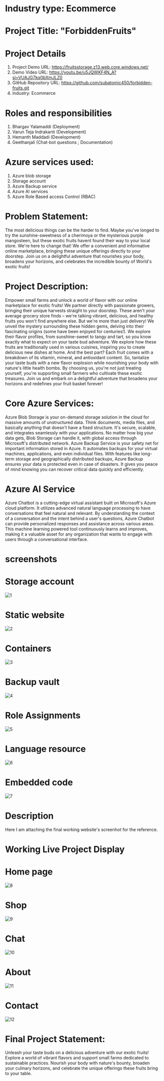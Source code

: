 
# Industry type: Ecommerce

# Project Title: "ForbiddenFruits"

# Project Details

1. Project Demo URL: https://fruitsstorage.z13.web.core.windows.net/
2. Demo Video URL: https://youtu.be/u5JQWKF4N_A?si=VUAJG7kq0bXmJLZ0
3. GitHub Repository URL: https://github.com/subatomic450/forbidden-fruits.git
4. Industry: Ecommerce

# Roles and responsibilities

1. Bhargav Yalamaddi (Deployment)
2. Varun Teja Indrakanti (Development)
3. Hemanth Maddadi (Development)
4. Geethanjali (Chat-bot questions ; Documentation)

# Azure services used:

1. Azure blob storage
2. Storage account
3. Azure Backup service
4. Azure AI services
5. Azure Role Based access Control (RBAC)

# Problem Statement:
The most delicious things can be the harder to find. Maybe you&#39;ve longed to try the
sunshine-sweetness of a cherimoya or the mysterious purple mangosteen, but these exotic 
fruits havent found their way to your local store. We&#39;re here to change that! We
offer a convenient and informative online marketplace, bringing these unique offerings
directly to your doorstep. Join us on a delightful adventure that nourishes your body,
broadens your horizons, and celebrates the incredible bounty of World&#39;s exotic fruits!

# Project Description:

Empower small farms and unlock a world of flavor with our online marketplace for exotic
fruits! We partner directly with passionate growers, bringing their unique harvests
straight to your doorstep. These aren&#39;t your average grocery store finds – we&#39;re talking
vibrant, delicious, and healthy fruits you won&#39;t find anywhere else. But we&#39;re more than
just delivery! We unveil the mystery surrounding these hidden gems, delving into their
fascinating origins (some have been enjoyed for centuries!). We explore their flavor
profiles, from sunshine-sweet to tangy and tart, so you know exactly what to expect on
your taste bud adventure. We explore how these fruits are traditionally used in various
cuisines, inspiring you to create delicious new dishes at home. And the best part? Each
fruit comes with a breakdown of its vitamin, mineral, and antioxidant content. So,
tantalize your taste buds with a new flavor explosion while nourishing your body with
nature&#39;s little health bombs. By choosing us, you&#39;re not just treating yourself, you&#39;re
supporting small farmers who cultivate these exotic treasures. Join us and embark on a
delightful adventure that broadens your horizons and redefines your fruit basket forever!

# Core Azure Services:
Azure Blob Storage is your on-demand storage solution in the cloud for massive
amounts of unstructured data. Think documents, media files, and basically anything that
doesn&#39;t have a fixed structure. It&#39;s secure, scalable, and integrates seamlessly with your
applications. No matter how big your data gets, Blob Storage can handle it, with global
access through Microsoft&#39;s distributed network.
Azure Backup Service is your safety net for important information stored in Azure. It
automates backups for your virtual machines, applications, and even individual files.
With features like long-term storage and geographically distributed backups, Azure
Backup ensures your data is protected even in case of disasters. It gives you peace of
mind knowing you can recover critical data quickly and efficiently.

# Azure AI Service

Azure Chatbot is a cutting-edge virtual assistant built on Microsoft&#39;s Azure cloud
platform. It utilizes advanced natural language processing to have conversations that
feel natural and relevant. By understanding the context of a conversation and the intent
behind a user&#39;s questions, Azure Chatbot can provide personalized responses and
assistance across various areas. This machine learning powered tool continuously
learns and improves, making it a valuable asset for any organization that wants to
engage with users through a conversational interface.


# screenshots

# Storage account
![1](https://github.com/subatomic450/forbidden-fruits/assets/165378970/0651ef7b-ed1a-48d8-9b4d-925e046ae37e)


# Static website
![2](https://github.com/subatomic450/forbidden-fruits/assets/165378970/384bc104-1729-436a-a4e6-dd703103224a)
# Containers
![3](https://github.com/subatomic450/forbidden-fruits/assets/165378970/f8a240e4-2615-47fe-9bf4-17ddc0061169)
# Backup vault
![4](https://github.com/subatomic450/forbidden-fruits/assets/165378970/e8fddd45-bb64-4f0f-9312-e2997b1feff9)
# Role Assignments
![5](https://github.com/subatomic450/forbidden-fruits/assets/165378970/04aa4cca-da35-44bc-97ff-2a827e290010)
# Language resource
![6](https://github.com/subatomic450/forbidden-fruits/assets/165378970/577f55c7-7c55-4cf1-b809-5367f8bd954e)
# Embedded code

![7](https://github.com/subatomic450/forbidden-fruits/assets/165378970/9536ac06-75c0-4f59-8f36-6ae016d6d784)
# Description
Here I am attaching the final working website's screenhot for the reference.

# Working Live Project Display

# Home page
![8](https://github.com/subatomic450/forbidden-fruits/assets/165378970/5d3acacb-966d-4edc-94c8-f45ac68af099)
# Shop
![9](https://github.com/subatomic450/forbidden-fruits/assets/165378970/d1e42419-5cb3-47e5-a608-cf301b9c87b5)
# Chat
![10](https://github.com/subatomic450/forbidden-fruits/assets/165378970/4fd9a165-7c3e-4693-88e3-e72d5e504686)
# About
![11](https://github.com/subatomic450/forbidden-fruits/assets/165378970/235da467-277b-4822-846a-16e42edce9e0)
# Contact
![12](https://github.com/subatomic450/forbidden-fruits/assets/165378970/61de58bb-5ca0-4f1a-9821-5b931f6b5bce)

# Final Project Statement:
Unleash your taste buds on a delicious adventure with our exotic fruits! Explore a world
of vibrant flavors and support small farms dedicated to sustainable practices. Nourish
your body with nature&#39;s bounty, broaden your culinary horizons, and celebrate the
unique offerings these fruits bring to your table.





